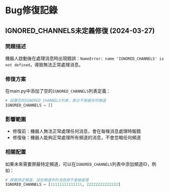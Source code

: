 # Bug修復記錄

## IGNORED_CHANNELS未定義修復 (2024-03-27)

### 問題描述
機器人啟動後在處理消息時出現錯誤：`NameError: name 'IGNORED_CHANNELS' is not defined`，導致無法正常處理消息。

### 修復方案
在main.py中添加了空的`IGNORED_CHANNELS`列表定義：
```python
# 設置空的IGNORED_CHANNELS列表，表示不屏蔽任何頻道
IGNORED_CHANNELS = []
```

### 影響範圍
- 修復前：機器人無法正常處理任何消息，會在每條消息處理時報錯
- 修復後：機器人能夠正常處理所有頻道的消息，不會忽略任何頻道

### 相關配置
如果未來需要屏蔽特定頻道，可以在`IGNORED_CHANNELS`列表中添加頻道ID，例如：
```python
# 屏蔽特定頻道，這些頻道中的消息將不會被處理
IGNORED_CHANNELS = [11111111111111, 22222222222222]
``` 